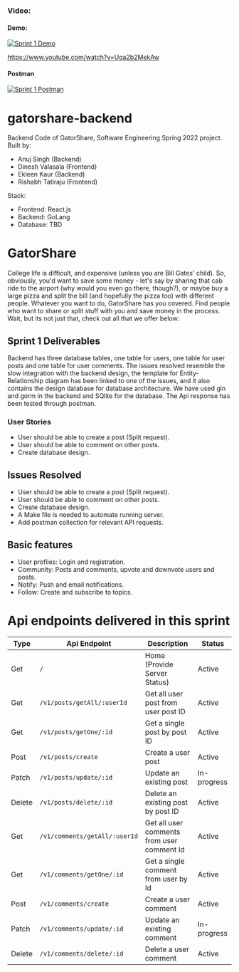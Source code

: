 ### Video:
#### Demo:
[![Sprint 1 Demo](https://img.youtube.com/vi/Uqa2b2MekAw/0.jpg)](https://www.youtube.com/watch?v=Uqa2b2MekAw)

https://www.youtube.com/watch?v=Uqa2b2MekAw

#### Postman
[![Sprint 1 Postman](https://img.youtube.com/vi/QqsWVejhuFI/0.jpg)](https://www.youtube.com/watch?v=QqsWVejhuFI)
# gatorshare-backend
Backend Code of GatorShare, Software Engineering Spring 2022 project.
Built by:
- Anuj Singh (Backend)
- Dinesh Valasala (Frontend)
- Ekleen Kaur (Backend)
- Rishabh Tatiraju (Frontend)

Stack:
- Frontend: React.js
- Backend: GoLang
- Database: TBD

# GatorShare

College life is difficult, and expensive (unless you are Bill Gates' child). So, obviously, you'd want to save some money - let's say by sharing that cab ride to the airport (why would you even go there, though?), or maybe buy a large pizza and split the bill (and hopefully the pizza too) with different people. Whatever you want to do, GatorShare has you covered. Find people who want to share or split stuff with you and save money in the process. Wait, but its not just that, check out all that we offer below:

## Sprint 1 Deliverables

Backend has three database tables, one table for users, one table for user posts and one table for user comments.
The issues resolved resemble the slow integration with the backend design, the template for Entity-Relationship diagram has been linked to one of the issues, and it also contains the design database for database architecture. We have used gin and gorm in the backend and SQlite for the database. The Api response has been tested through postman. 


### User Stories 
- User should be able to create a post (Split request).
- User should be able to comment on other posts.
- Create database design.

## Issues Resolved
- User should be able to create a post (Split request).
- User should be able to comment on other posts.
- Create database design.
- A Make file is needed to automate running server.
- Add postman collection for relevant API requests.

## Basic features
- User profiles: Login and registration.
- Community: Posts and comments, upvote and downvote users and posts.
- Notify: Push and email notifications.
- Follow: Create and subscribe to topics.


# Api endpoints delivered in this sprint 

| Type | Api Endpoint | Description | Status |
| ----------- | ----------- | ----------- | ----------- |
| Get | `/` | Home (Provide Server Status) | Active |
| Get | `/v1/posts/getAll/:userId` | Get all user post from user post ID | Active |
| Get | `/v1/posts/getOne/:id` | Get a single post by post ID | Active |
| Post | `/v1/posts/create` | Create a user post | Active |
| Patch | `/v1/posts/update/:id`   | Update an existing post | In-progress |
| Delete | `/v1/posts/delete/:id`  | Delete an existing post by post ID | Active |
| Get | `/v1/comments/getAll/:userId` | Get all user comments from user comment Id | Active |
| Get | `/v1/comments/getOne/:id` | Get a single comment from user by Id | Active |
| Post | `/v1/comments/create` | Create a user comment | Active |
| Patch |  `/v1/comments/update/:id` | Update an existing comment | In-progress |
| Delete | `/v1/comments/delete/:id` | Delete a user comment | Active |
